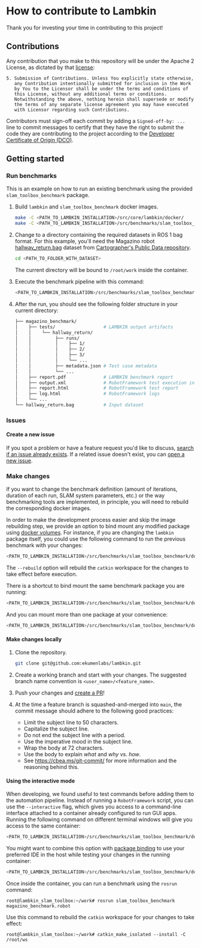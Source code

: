 # How to contribute to Lambkin

Thank you for investing your time in contributing to this project!

## Contributions

Any contribution that you make to this repository will
be under the Apache 2 License, as dictated by that
[license](./LICENSE):

~~~
5. Submission of Contributions. Unless You explicitly state otherwise,
   any Contribution intentionally submitted for inclusion in the Work
   by You to the Licensor shall be under the terms and conditions of
   this License, without any additional terms or conditions.
   Notwithstanding the above, nothing herein shall supersede or modify
   the terms of any separate license agreement you may have executed
   with Licensor regarding such Contributions.
~~~

Contributors must sign-off each commit by adding a `Signed-off-by: ...`
line to commit messages to certify that they have the right to submit
the code they are contributing to the project according to the
[Developer Certificate of Origin (DCO)](https://developercertificate.org/).

## Getting started

### Run benchmarks

This is an example on how to run an existing benchmark using the provided `slam_toolbox_benchmark` package.

1. Build `lambkin` and `slam_toolbox_benchmark` docker images.

    ```bash
    make -C <PATH_TO_LAMBKIN_INSTALLATION>/src/core/lambkin/docker/
    make -C <PATH_TO_LAMBKIN_INSTALLATION>/src/benchmarks/slam_toolbox_benchmark/docker/
    ```

2. Change to a directory containing the required datasets in ROS 1 bag format. For this example, you'll need the Magazino robot
[hallway_return.bag](https://storage.googleapis.com/cartographer-public-data/bags/toru/hallway_return.bag) dataset from
[Cartographer's Public Data repository](https://google-cartographer-ros.readthedocs.io/en/latest/data.html#magazino).

    ```bash
    cd <PATH_TO_FOLDER_WITH_DATASET>
    ```

    The current directory will be bound to `/root/work` inside the container.

3. Execute the benchmark pipeline with this command:

    ```bash
    <PATH_TO_LAMBKIN_INSTALLATION>/src/benchmarks/slam_toolbox_benchmark/docker/run magazino_benchmark.robot
    ```

4. After the run, you should see the following folder structure in your current directory:

    ```bash
    ├── magazino_benchmark/
    │    ├── tests/                  # LAMBKIN output artifacts
    │    │    └── hallway_return/
    │    │         ├── runs/
    │    │         │    ├── 1/
    │    │         │    ├── 2/
    │    │         │    ├── 3/
    │    │         │    └── ...
    │    │         ├── metadata.json # Test case metadata
    │    │         └── ...
    │    ├── report.pdf              # LAMBKIN benchmark report
    │    ├── output.xml              # RobotFramework test execution information
    │    ├── report.html             # RobotFramework test report
    │    ├── log.html                # RobotFramework logs
    │    └── ...
    └── hallway_return.bag           # Input dataset
    ```

### Issues

#### Create a new issue

If you spot a problem or have a feature request you'd like to discuss, [search if an issue already exists](https://docs.github.com/en/github/searching-for-information-on-github/searching-on-github/searching-issues-and-pull-requests#search-by-the-title-body-or-comments).
If a related issue doesn't exist, you can [open a new issue](https://github.com/ekumenlabs/lambkin/issues/new/choose).

### Make changes

If you want to change the benchmark definition (amount of iterations, duration of each run, SLAM system parameters, etc.)
or the way benchmarking tools are implemented, in principle, you will need to rebuild the corresponding docker images.

In order to make the development process easier and skip the image rebuilding step, we provide an option to bind mount any modified package using [docker volumes](https://docs.docker.com/storage/volumes/).
For instance, if you are changing the `lambkin` package itself, you could use the following command to run the previous benchmark with your changes:

```bash
<PATH_TO_LAMBKIN_INSTALLATION>/src/benchmarks/slam_toolbox_benchmark/docker/run magazino_benchmark.robot --rebuild --bind lambkin:<PATH_TO_LAMBKIN_INSTALLATION>/src/core/lambkin
```

The `--rebuild` option will rebuild the `catkin` workspace for the changes to take effect before execution.

There is a shortcut to bind mount the same benchmark package you are running:

```bash
<PATH_TO_LAMBKIN_INSTALLATION>/src/benchmarks/slam_toolbox_benchmark/docker/run magazino_benchmark.robot --rebuild --rebind
```

And you can mount more than one package at your convenience:

```bash
<PATH_TO_LAMBKIN_INSTALLATION>/src/benchmarks/slam_toolbox_benchmark/docker/run magazino_benchmark.robot ---rebuild --rebind --bind lambkin:<PATH_TO_LAMBKIN_INSTALLATION>/src/core/lambkin
```

#### Make changes locally

1. Clone the repository.
   ```bash
   git clone git@github.com:ekumenlabs/lambkin.git
   ```

2. Create a working branch and start with your changes. The suggested branch name convention is `<user_name>/<feature_name>`.

3. Push your changes and [create a PR](https://github.com/ekumenlabs/lambkin/compare)!

4. At the time a feature branch is squashed-and-merged into `main`, the commit message should adhere to the following good practices:
   - Limit the subject line to 50 characters.
   - Capitalize the subject line.
   - Do not end the subject line with a period.
   - Use the imperative mood in the subject line.
   - Wrap the body at 72 characters.
   - Use the body to explain _what_ and _why_ vs. _how_.
   - See https://cbea.ms/git-commit/ for more information and the reasoning behind this.

#### Using the interactive mode

When developing, we found useful to test commands before adding them to the automation pipeline. Instead of running a `RobotFramework` script,
you can use the `--interactive` flag, which gives you access to a command-line interface attached to a container already configured to run GUI apps. Running the following command on different terminal windows will give you access to the same container:

```bash
<PATH_TO_LAMBKIN_INSTALLATION>/src/benchmarks/slam_toolbox_benchmark/docker/run --interactive
```

You might want to combine this option with [package binding](#changing-an-existing-benchmark) to use your preferred IDE in the host while testing your changes in the running container:

```bash
<PATH_TO_LAMBKIN_INSTALLATION>/src/benchmarks/slam_toolbox_benchmark/docker/run --interactive --rebuild --rebind --bind lambkin:<PATH_TO_LAMBKIN_INSTALLATION>/src/core/lambkin
```

Once inside the container, you can run a benchmark using the `rosrun` command:

```
root@lambkin_slam_toolbox:~/work# rosrun slam_toolbox_benchmark magazino_benchmark.robot
```

Use this command to rebuild the `catkin` workspace for your changes to take effect:

```
root@lambkin_slam_toolbox:~/work# catkin_make_isolated --install -C /root/ws
```
